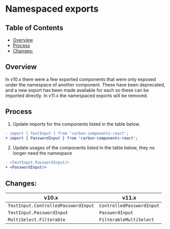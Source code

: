 # Namespaced exports

<!-- START doctoc generated TOC please keep comment here to allow auto update -->
<!-- DON'T EDIT THIS SECTION, INSTEAD RE-RUN doctoc TO UPDATE -->

## Table of Contents

- [Overview](#overview)
- [Process](#process)
- [Changes:](#changes)

<!-- END doctoc generated TOC please keep comment here to allow auto update -->

## Overview

In v10.x there were a few exported components that were only exposed under the
namespace of another component. These have been deprecated, and a new export has
been made available for each so these can be imported directly. In v11.x the
namespaced exports will be removed.

## Process

1. Update imports for the components listed in the table below.

```diff
- import { TextInput } from 'carbon-components-react';
+ import { PasswordInput } from 'carbon-components-react';
```

2. Update usages of the components listed in the table below, they no longer
   need the namespace

```diff
- <TextInput.PasswordInput/>
+ <PasswordInput/>
```

## Changes:

| v10.x                               | v11.x                     |
| ----------------------------------- | ------------------------- |
| `TextInput.ControlledPasswordInput` | `ControlledPasswordInput` |
| `TextInput.PasswordInput`           | `PasswordInput`           |
| `MultiSelect.Filterable`            | `FilterableMultiSelect`   |
